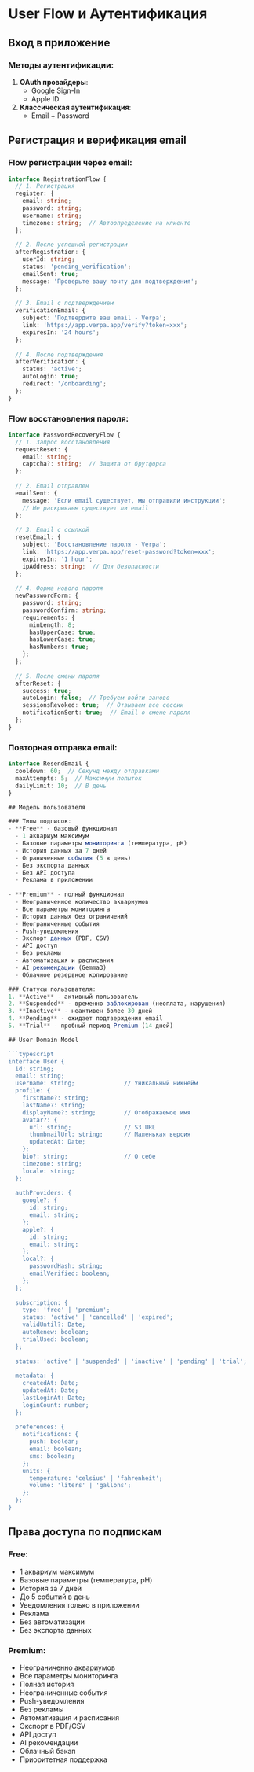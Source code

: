 # User Flow и Аутентификация

## Вход в приложение
### Методы аутентификации:
1. **OAuth провайдеры**:
   - Google Sign-In
   - Apple ID
2. **Классическая аутентификация**:
   - Email + Password

## Регистрация и верификация email

### Flow регистрации через email:
```typescript
interface RegistrationFlow {
  // 1. Регистрация
  register: {
    email: string;
    password: string;
    username: string;
    timezone: string;  // Автоопределение на клиенте
  };
  
  // 2. После успешной регистрации
  afterRegistration: {
    userId: string;
    status: 'pending_verification';
    emailSent: true;
    message: 'Проверьте вашу почту для подтверждения';
  };
  
  // 3. Email с подтверждением
  verificationEmail: {
    subject: 'Подтвердите ваш email - Verpa';
    link: 'https://app.verpa.app/verify?token=xxx';
    expiresIn: '24 hours';
  };
  
  // 4. После подтверждения
  afterVerification: {
    status: 'active';
    autoLogin: true;
    redirect: '/onboarding';
  };
}
```

### Flow восстановления пароля:
```typescript
interface PasswordRecoveryFlow {
  // 1. Запрос восстановления
  requestReset: {
    email: string;
    captcha?: string;  // Защита от брутфорса
  };
  
  // 2. Email отправлен
  emailSent: {
    message: 'Если email существует, мы отправили инструкции';
    // Не раскрываем существует ли email
  };
  
  // 3. Email с ссылкой
  resetEmail: {
    subject: 'Восстановление пароля - Verpa';
    link: 'https://app.verpa.app/reset-password?token=xxx';
    expiresIn: '1 hour';
    ipAddress: string;  // Для безопасности
  };
  
  // 4. Форма нового пароля
  newPasswordForm: {
    password: string;
    passwordConfirm: string;
    requirements: {
      minLength: 8;
      hasUpperCase: true;
      hasLowerCase: true;
      hasNumbers: true;
    };
  };
  
  // 5. После смены пароля
  afterReset: {
    success: true;
    autoLogin: false;  // Требуем войти заново
    sessionsRevoked: true;  // Отзываем все сессии
    notificationSent: true;  // Email о смене пароля
  };
}
```

### Повторная отправка email:
```typescript
interface ResendEmail {
  cooldown: 60;  // Секунд между отправками
  maxAttempts: 5;  // Максимум попыток
  dailyLimit: 10;  // В день
}

## Модель пользователя

### Типы подписок:
- **Free** - базовый функционал
  - 1 аквариум максимум
  - Базовые параметры мониторинга (температура, pH)
  - История данных за 7 дней
  - Ограниченные события (5 в день)
  - Без экспорта данных
  - Без API доступа
  - Реклама в приложении
  
- **Premium** - полный функционал
  - Неограниченное количество аквариумов
  - Все параметры мониторинга
  - История данных без ограничений
  - Неограниченные события
  - Push-уведомления
  - Экспорт данных (PDF, CSV)
  - API доступ
  - Без рекламы
  - Автоматизация и расписания
  - AI рекомендации (Gemma3)
  - Облачное резервное копирование

### Статусы пользователя:
1. **Active** - активный пользователь
2. **Suspended** - временно заблокирован (неоплата, нарушения)
3. **Inactive** - неактивен более 30 дней
4. **Pending** - ожидает подтверждения email
5. **Trial** - пробный период Premium (14 дней)

## User Domain Model

```typescript
interface User {
  id: string;
  email: string;
  username: string;              // Уникальный никнейм
  profile: {
    firstName?: string;
    lastName?: string;
    displayName?: string;        // Отображаемое имя
    avatar?: {
      url: string;               // S3 URL
      thumbnailUrl: string;      // Маленькая версия
      updatedAt: Date;
    };
    bio?: string;                // О себе
    timezone: string;
    locale: string;
  };
  
  authProviders: {
    google?: {
      id: string;
      email: string;
    };
    apple?: {
      id: string;
      email: string;
    };
    local?: {
      passwordHash: string;
      emailVerified: boolean;
    };
  };
  
  subscription: {
    type: 'free' | 'premium';
    status: 'active' | 'cancelled' | 'expired';
    validUntil?: Date;
    autoRenew: boolean;
    trialUsed: boolean;
  };
  
  status: 'active' | 'suspended' | 'inactive' | 'pending' | 'trial';
  
  metadata: {
    createdAt: Date;
    updatedAt: Date;
    lastLoginAt: Date;
    loginCount: number;
  };
  
  preferences: {
    notifications: {
      push: boolean;
      email: boolean;
      sms: boolean;
    };
    units: {
      temperature: 'celsius' | 'fahrenheit';
      volume: 'liters' | 'gallons';
    };
  };
}
```

## Права доступа по подпискам

### Free:
- 1 аквариум максимум
- Базовые параметры (температура, pH)
- История за 7 дней
- До 5 событий в день
- Уведомления только в приложении
- Реклама
- Без автоматизации
- Без экспорта данных

### Premium:
- Неограниченно аквариумов
- Все параметры мониторинга
- Полная история
- Неограниченные события
- Push-уведомления
- Без рекламы
- Автоматизация и расписания
- Экспорт в PDF/CSV
- API доступ
- AI рекомендации
- Облачный бэкап
- Приоритетная поддержка
